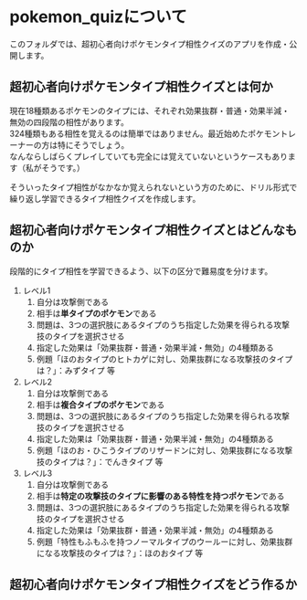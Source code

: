 # pokemon_quizについて
このフォルダでは、超初心者向けポケモンタイプ相性クイズのアプリを作成・公開します。

## 超初心者向けポケモンタイプ相性クイズとは何か
現在18種類あるポケモンのタイプには、それぞれ効果抜群・普通・効果半減・無効の四段階の相性があります。  
324種類もある相性を覚えるのは簡単ではありません。最近始めたポケモントレーナーの方は特にそうでしょう。  
なんならしばらくプレイしていても完全には覚えていないというケースもあります（私がそうです。）  

そういったタイプ相性がなかなか覚えられないという方のために、ドリル形式で繰り返し学習できるタイプ相性クイズを作成します。

## 超初心者向けポケモンタイプ相性クイズとはどんなものか
段階的にタイプ相性を学習できるよう、以下の区分で難易度を分けます。

1. レベル1
   1. 自分は攻撃側である
   2. 相手は**単タイプのポケモン**である
   3. 問題は、3つの選択肢にあるタイプのうち指定した効果を得られる攻撃技のタイプを選択させる
   4. 指定した効果は「効果抜群・普通・効果半減・無効」の4種類ある
   5. 例題「ほのおタイプのヒトカゲに対し、効果抜群になる攻撃技のタイプは？」：みずタイプ 等
2. レベル2
   1. 自分は攻撃側である
   2. 相手は**複合タイプのポケモン**である
   3. 問題は、3つの選択肢にあるタイプのうち指定した効果を得られる攻撃技のタイプを選択させる
   4. 指定した効果は「効果抜群・普通・効果半減・無効」の4種類ある
   5. 例題「ほのお・ひこうタイプのリザードンに対し、効果抜群になる攻撃技のタイプは？」：でんきタイプ 等
3. レベル3
   1. 自分は攻撃側である
   2. 相手は**特定の攻撃技のタイプに影響のある特性を持つポケモン**である
   3. 問題は、3つの選択肢にあるタイプのうち指定した効果を得られる攻撃技のタイプを選択させる
   4. 指定した効果は「効果抜群・普通・効果半減・無効」の4種類ある
   5. 例題「特性もふもふを持つノーマルタイプのウールーに対し、効果抜群になる攻撃技のタイプは？」：ほのおタイプ 等


## 超初心者向けポケモンタイプ相性クイズをどう作るか

